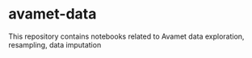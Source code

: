 # avamet-data
This repository contains  notebooks related to Avamet data exploration, resampling, data imputation
